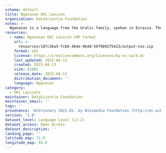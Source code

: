 ```yaml
---
schema: default
title: Nganasan UKC Lexicon
organization: DataScientia Foundation
notes: >-
  Nganasan is a language from the Uralic family, spoken in Eurasia. The UKC Lexicon of Nganasan is represented as a lexico-semantic network. It consists of words, word senses, synsets, as well as sense-level and synset-level relationships.
resources:
  - name: Nganasan UKC Lexicon LMF format
    url: >-
      resources/187c3ba5-fcb6-4b4e-9b4d-56f9092f5423/output-nio.zip
    format: xml
    license: https://creativecommons.org/licenses/by-nc-sa/4.0/
    last_updated: 2023-04-13
    created: 2023-04-13
    size: 61002
    release_date: 2023-04-13
    distribution_document: ''
    language: Nganasan
category:
  - UKC Lexicons
maintainer: DataScientia Foundation
maintainer_email: ''
tags: ''
provenance: 'Wiktionary 2022.01. by Wikimedia Foundation (http://en.wiktionary.org); CogNet 2.1 by Khuyagbaatar Batsuren, National University of Mongolia (http://cognet.ukc.disi.unitn.it); UniMet: Universal Metonymy 1.0 by Temuulen Khishigsuren and Gábor Bella (http://ukc.disi.unitn.it/index.php/metonymy/); MorphyNet 2.0 by Gábor Bella and Khuyagbaatar Batsuren (http://ukc.disi.unitn.it/index.php/morphynet/); Antonymy 1.0 by Gábor Bella (http://ukc.datascientia.eu); NorthEuraLex 0.9 by Johannes Dellert and Gerhard Jäger, Eberhard Karls Universität Tübingen (http://northeuralex.org/); Princeton WordNet 2.1 by Princeton University (https://wordnet.princeton.edu)'
version: '1.0'
dataset_level: Language Level (L1-2)
dataset_access: Open Access
dataset_description: ''
landing_page: ''
latitude_map: 71.0
longitude_map: 93.0
---
```


